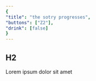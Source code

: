 ```yaml
---
{
"title": "the sotry progresses",
"buttons": ["Z2"],
"drink": [false]
}
---
```


## H2

Lorem ipsum dolor sit amet